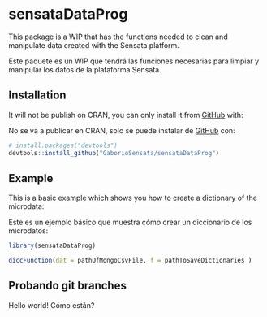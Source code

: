 
<!-- README.md is generated from README.Rmd. Please edit that file -->

# sensataDataProg

<!-- badges: start -->

<!-- badges: end -->

This package is a WIP that has the functions needed to clean and
manipulate data created with the Sensata platform.

Este paquete es un WIP que tendrá las funciones necesarias para limpiar
y manipular los datos de la plataforma Sensata.

## Installation

It will not be publish on CRAN, you can only install it from
[GitHub](https://github.com/) with:

No se va a publicar en CRAN, solo se puede instalar de
[GitHub](https://github.com/) con:

``` r
# install.packages("devtools")
devtools::install_github("GaborioSensata/sensataDataProg")
```

## Example

This is a basic example which shows you how to create a dictionary of
the microdata:

Este es un ejemplo básico que muestra cómo crear un diccionario de los
microdatos:

``` r
library(sensataDataProg)

diccFunction(dat = pathOfMongoCsvFile, f = pathToSaveDictionaries )
```

## Probando git branches

Hello world\! Cómo están?
